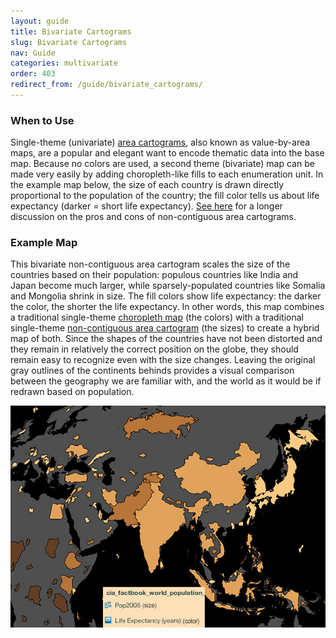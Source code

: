 ```yaml
---
layout: guide
title: Bivariate Cartograms
slug: Bivariate Cartograms
nav: Guide
categories: multivariate
order: 403
redirect_from: /guide/bivariate_cartograms/
---
```


### When to Use

Single-theme (univariate) [area cartograms]({{site.baseurl}}/guide/univariate/cartograms), also known as value-by-area maps, are a popular and elegant want to encode thematic data into the base map. Because no colors are used, a second theme (bivariate) map can be made very easily by adding choropleth-like fills to each enumeration unit. In the example map below, the size of each country is drawn directly proportional to the population of the country; the fill color tells us about life expectancy (darker = short life expectancy). [See here]({{site.baseurl}}/guide/univariate/cartograms) for a longer discussion on the pros and cons of non-contiguous area cartograms.

### Example Map

This bivariate non-contiguous area cartogram scales the size of the countries based on their population: populous countries like India and Japan become much larger, while sparsely-populated countries like Somalia and Mongolia shrink in size. The fill colors show life expectancy: the darker the color, the shorter the life expectancy. In other words, this map combines a traditional single-theme [choropleth map]({{site.baseurl}}/guide/univariate/choropleth) (the colors) with a traditional single-theme [non-contiguous area cartogram]({{site.baseurl}}/guide/univariate/cartograms) (the sizes) to create a hybrid map of both. Since the shapes of the countries have not been distorted and they remain in relatively the correct position on the globe, they should remain easy to recognize even with the size changes. Leaving the original gray outlines of the continents behinds provides a visual comparison between the geography we are familiar with, and the world as it would be if redrawn based on population.

![](bivar_cartogram_map.jpg)